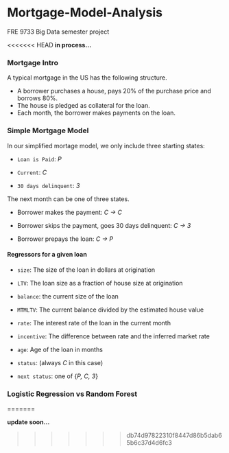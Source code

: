 # Mortgage-Model-Analysis
FRE 9733 Big Data semester project

<<<<<<< HEAD
**in process...**


### Mortgage Intro
A typical mortgage in the US has the following structure.
+ A borrower purchases a house, pays 20% of the purchase price and borrows 80%.
+ The house is pledged as collateral for the loan.
+ Each month, the borrower makes payments on the loan.

### Simple Mortgage Model 

In our simplified mortage model, we only include three starting states:

* `Loan is Paid`:  *P*

* `Current`:  *C*

* `30 days delinquent`:  *3*

The next month can be one of three states.

* Borrower makes the payment: *C → C*

* Borrower skips the payment, goes 30 days delinquent: *C → 3*

* Borrower prepays the loan: *C → P*

#### Regressors for a given loan 

* `size`: The size of the loan in dollars at origination

* `LTV`: The loan size as a fraction of house size at origination

* `balance`: the current size of the loan

* `MTMLTV`: The current balance divided by the estimated house value

* `rate`: The interest rate of the loan in the current month

* `incentive`: The difference between rate and the inferred market rate

* `age`: Age of the loan in months

* `status`: (always *C* in this case)

* `next status`: one of {*P, C, 3*}

### Logistic Regression vs Random Forest 



=======

**update soon...**
>>>>>>> db74d97822310f8447d86b5dab65b6c37d4d6fc3
